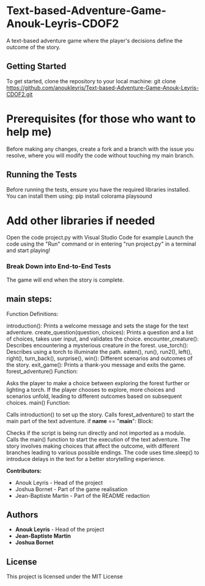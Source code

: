 # Text-based-Adventure-Game-Anouk-Leyris-CDOF2

A text-based adventure game where the player's decisions define the outcome of the story.

## Getting Started

To get started, clone the repository to your local machine: git clone https://github.com/anoukleyris/Text-based-Adventure-Game-Anouk-Leyris-CDOF2.git

# Prerequisites (for those who want to help me)

Before making any changes, create a fork and a branch with the issue you resolve, where you will modify the code without touching my main branch.

## Running the Tests
Before running the tests, ensure you have the required libraries installed. You can install them using:
pip install colorama playsound
# Add other libraries if needed
Open the code project.py with Visual Studio Code for example
Launch the code using the "Run" command or in entering "run project.py" in a terminal and start playing!


### Break Down into End-to-End Tests

The game will end when the story is complete.

## main steps: 

Function Definitions:

introduction(): Prints a welcome message and sets the stage for the text adventure.
create_question(question, choices): Prints a question and a list of choices, takes user input, and validates the choice.
encounter_creature(): Describes encountering a mysterious creature in the forest.
use_torch(): Describes using a torch to illuminate the path.
eaten(), run(), run2(), left(), right(), turn_back(), surprise(), win(): Different scenarios and outcomes of the story.
exit_game(): Prints a thank-you message and exits the game.
forest_adventure() Function:

Asks the player to make a choice between exploring the forest further or lighting a torch.
If the player chooses to explore, more choices and scenarios unfold, leading to different outcomes based on subsequent choices.
main() Function:

Calls introduction() to set up the story.
Calls forest_adventure() to start the main part of the text adventure.
if __name__ == "__main__": Block:

Checks if the script is being run directly and not imported as a module.
Calls the main() function to start the execution of the text adventure.
The story involves making choices that affect the outcome, with different branches leading to various possible endings. The code uses time.sleep() to introduce delays in the text for a better storytelling experience.


**Contributors:**
- Anouk Leyris - Head of the project
- Joshua Bornet - Part of the game realisation
- Jean-Baptiste Martin - Part of the README redaction 


## Authors

- **Anouk Leyris** - Head of the project
- **Jean-Baptiste Martin**
- **Joshua Bornet**

## License

This project is licensed under the MIT License
